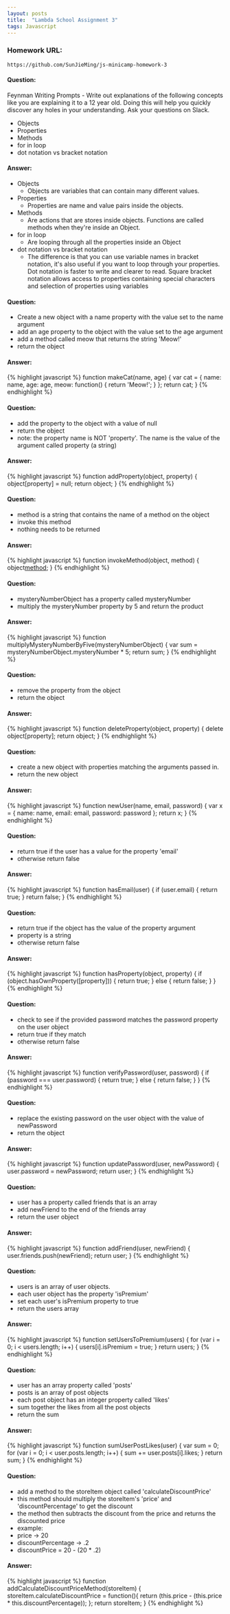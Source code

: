```yaml
---
layout: posts
title:  "Lambda School Assignment 3"
tags: Javascript
---
```


### Homework URL:
`https://github.com/SunJieMing/js-minicamp-homework-3`

#### Question:
Feynman Writing Prompts - Write out explanations of the following concepts like you are explaining it to a 12 year old. Doing this will help you quickly discover any holes in your understanding. Ask your questions on Slack.
* Objects
* Properties
* Methods
* for in loop
* dot notation vs bracket notation

#### Answer:
* Objects
  * Objects are variables that can contain many different values.
* Properties
  * Properties are name and value pairs inside the objects.
* Methods
  * Are actions that are stores inside objects. Functions are called methods when they're inside an Object.
* for in loop
  * Are looping through all the properties inside an Object
* dot notation vs bracket notation
  * The difference is that you can use variable names in bracket notation, it's also useful if you want to loop through your properties. Dot notation is faster to write and clearer to read. Square bracket notation allows access to properties containing special characters and selection of properties using variables

#### Question:
* Create a new object with a name property with the value set to the name argument
* add an age property to the object with the value set to the age argument
* add a method called meow that returns the string 'Meow!'
* return the object

#### Answer:
{% highlight javascript %}
function makeCat(name, age) {
  var cat = {
    name: name,
    age: age,
    meow: function() {
      return 'Meow!';
    }
  };
  return cat;
}
{% endhighlight %}

#### Question:
* add the property to the object with a value of null
* return the object
* note: the property name is NOT 'property'.  The name is the value of the argument called property (a string)

#### Answer:
{% highlight javascript %}
function addProperty(object, property) {
  object[property] = null;
  return object;
}
{% endhighlight %}

#### Question:
* method is a string that contains the name of a method on the object
* invoke this method
* nothing needs to be returned

#### Answer:
{% highlight javascript %}
function invokeMethod(object, method) {
  object[method]();
}
{% endhighlight %}

#### Question:
* mysteryNumberObject has a property called mysteryNumber
* multiply the mysteryNumber property by 5 and return the product

#### Answer:
{% highlight javascript %}
function multiplyMysteryNumberByFive(mysteryNumberObject) {
  var sum = mysteryNumberObject.mysteryNumber * 5;
  return sum;
}
{% endhighlight %}

#### Question:
* remove the property from the object
* return the object

#### Answer:
{% highlight javascript %}
function deleteProperty(object, property) {
  delete object[property];
  return object;
}
{% endhighlight %}

#### Question:
* create a new object with properties matching the arguments passed in.
* return the new object

#### Answer:
{% highlight javascript %}
function newUser(name, email, password) {
  var x = {
    name: name,
    email: email,
    password: password
  };
  return x;
}
{% endhighlight %}

#### Question:
* return true if the user has a value for the property 'email'
* otherwise return false

#### Answer:
{% highlight javascript %}
function hasEmail(user) {
  if (user.email) {
    return true;
  }
  return false;
}
{% endhighlight %}

#### Question:
* return true if the object has the value of the property argument
* property is a string
* otherwise return false

#### Answer:
{% highlight javascript %}
function hasProperty(object, property) {
  if (object.hasOwnProperty([property])) {
    return true;
  }
  else {
    return false;
  }
}
{% endhighlight %}

#### Question:
* check to see if the provided password matches the password property on the user object
* return true if they match
* otherwise return false

#### Answer:
{% highlight javascript %}
function verifyPassword(user, password) {
  if (password === user.password) {
    return true;
  }
  else {
    return false;
  }
}
{% endhighlight %}

#### Question:
* replace the existing password on the user object with the value of newPassword
* return the object

#### Answer:
{% highlight javascript %}
function updatePassword(user, newPassword) {
  user.password = newPassword;
  return user;
}
{% endhighlight %}

#### Question:
* user has a property called friends that is an array
* add newFriend to the end of the friends array
* return the user object

#### Answer:
{% highlight javascript %}
function addFriend(user, newFriend) {
  user.friends.push(newFriend);
  return user;
}
{% endhighlight %}

#### Question:
* users is an array of user objects.
* each user object has the property 'isPremium'
* set each user's isPremium property to true
* return the users array

#### Answer:
{% highlight javascript %}
function setUsersToPremium(users) {
  for (var i = 0; i < users.length; i++) {
    users[i].isPremium = true;
  }
  return users;
}
{% endhighlight %}

#### Question:
* user has an array property called 'posts'
* posts is an array of post objects
* each post object has an integer property called 'likes'
* sum together the likes from all the post objects
* return the sum

#### Answer:
{% highlight javascript %}
function sumUserPostLikes(user) {
  var sum = 0;
  for (var i = 0; i < user.posts.length; i++) {
    sum += user.posts[i].likes;
  }
  return sum;
}
{% endhighlight %}

#### Question:
* add a method to the storeItem object called 'calculateDiscountPrice'
* this method should multiply the storeItem's 'price' and 'discountPercentage' to get the discount
* the method then subtracts the discount from the price and returns the discounted price
* example:
* price -> 20
* discountPercentage -> .2
* discountPrice = 20 - (20 * .2)

#### Answer:
{% highlight javascript %}
function addCalculateDiscountPriceMethod(storeItem) {
  storeItem.calculateDiscountPrice =  function(){
    return (this.price - (this.price * this.discountPercentage));
  };
  return storeItem;
}
{% endhighlight %}

